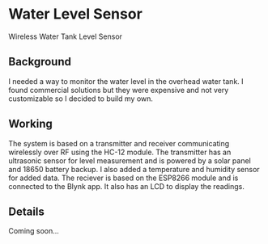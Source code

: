 # Water Level Sensor
 Wireless Water Tank Level Sensor

## Background
I needed a way to monitor the water level in the overhead water tank. I found commercial solutions but they were expensive and not very customizable
so I decided to build my own.

## Working
The system is based on a transmitter and receiver communicating wirelessly over RF using the HC-12 module. The transmitter has an ultrasonic sensor for level measurement and is powered by a solar panel and 18650 battery backup. I also added a temperature and humidity sensor for added data. The reciever is based on the ESP8266 module and is connected to the Blynk app. It also has an LCD to display the readings. 

## Details
Coming soon...
